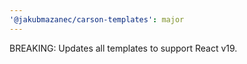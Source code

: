 ```yaml
---
'@jakubmazanec/carson-templates': major
---
```


BREAKING: Updates all templates to support React v19.
